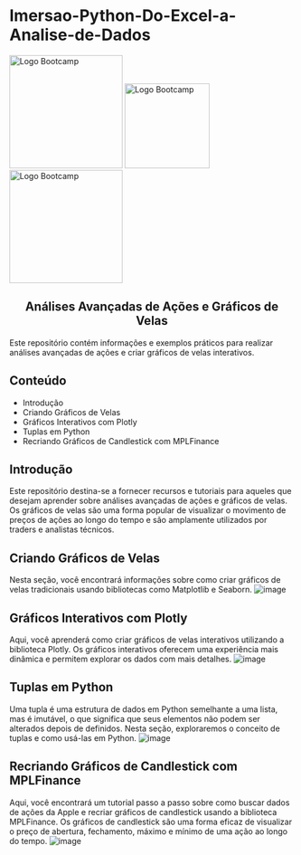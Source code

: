 <h1>Imersao-Python-Do-Excel-a-Analise-de-Dados</h1>

<section id="topo">           
<img src="https://cursos.alura.com.br/assets/images/immersion/imersao_python_logo.png" alt="Logo Bootcamp" width="200"> 
<img src="https://github.com/Elbiabuglio/Python-Power-Up-Automacao-de-Tarefas/assets/101484328/9c8d9d75-d9ee-43a1-94c0-817155e278ba" alt="Logo Bootcamp" width="150">
<img src="https://github.com/Elbiabuglio/Python-Power-Up-Automacao-de-Tarefas/assets/101484328/7ae15a8f-0986-4ce0-be31-b74b9208730a" alt="Logo Bootcamp" width="200">

 
</div>

<h1 align="center"> Análises Avançadas de Ações e Gráficos de Velas</h1>

Este repositório contém informações e exemplos práticos para realizar análises avançadas de ações e criar gráficos de velas interativos.

# Conteúdo
- Introdução
- Criando Gráficos de Velas
- Gráficos Interativos com Plotly
- Tuplas em Python
- Recriando Gráficos de Candlestick com MPLFinance
  
# Introdução
Este repositório destina-se a fornecer recursos e tutoriais para aqueles que desejam aprender sobre análises avançadas de ações e gráficos de velas. Os gráficos de velas são uma forma popular de visualizar o movimento de preços de ações ao longo do tempo e são amplamente utilizados por traders e analistas técnicos.

# Criando Gráficos de Velas
Nesta seção, você encontrará informações sobre como criar gráficos de velas tradicionais usando bibliotecas como Matplotlib e Seaborn.
![image](https://github.com/Elbiabuglio/Imersao-Python-Do-Excel-a-Analise-de-Dados/assets/101484328/c8c24cda-4229-45ec-9ee2-0c2f58a22e7e)

# Gráficos Interativos com Plotly
Aqui, você aprenderá como criar gráficos de velas interativos utilizando a biblioteca Plotly. Os gráficos interativos oferecem uma experiência mais dinâmica e permitem explorar os dados com mais detalhes.
![image](https://github.com/Elbiabuglio/Imersao-Python-Do-Excel-a-Analise-de-Dados/assets/101484328/439bd957-525f-40d1-a754-212f28c02691)

# Tuplas em Python
Uma tupla é uma estrutura de dados em Python semelhante a uma lista, mas é imutável, o que significa que seus elementos não podem ser alterados depois de definidos. Nesta seção, exploraremos o conceito de tuplas e como usá-las em Python.
![image](https://github.com/Elbiabuglio/Imersao-Python-Do-Excel-a-Analise-de-Dados/assets/101484328/8067dcfb-8c50-4d16-9ad6-b7622506bf8b)

# Recriando Gráficos de Candlestick com MPLFinance
Aqui, você encontrará um tutorial passo a passo sobre como buscar dados de ações da Apple e recriar gráficos de candlestick usando a biblioteca MPLFinance. Os gráficos de candlestick são uma forma eficaz de visualizar o preço de abertura, fechamento, máximo e mínimo de uma ação ao longo do tempo.
![image](https://github.com/Elbiabuglio/Imersao-Python-Do-Excel-a-Analise-de-Dados/assets/101484328/ff85d0d6-84d1-4b82-8188-28d4a76d5b22)

